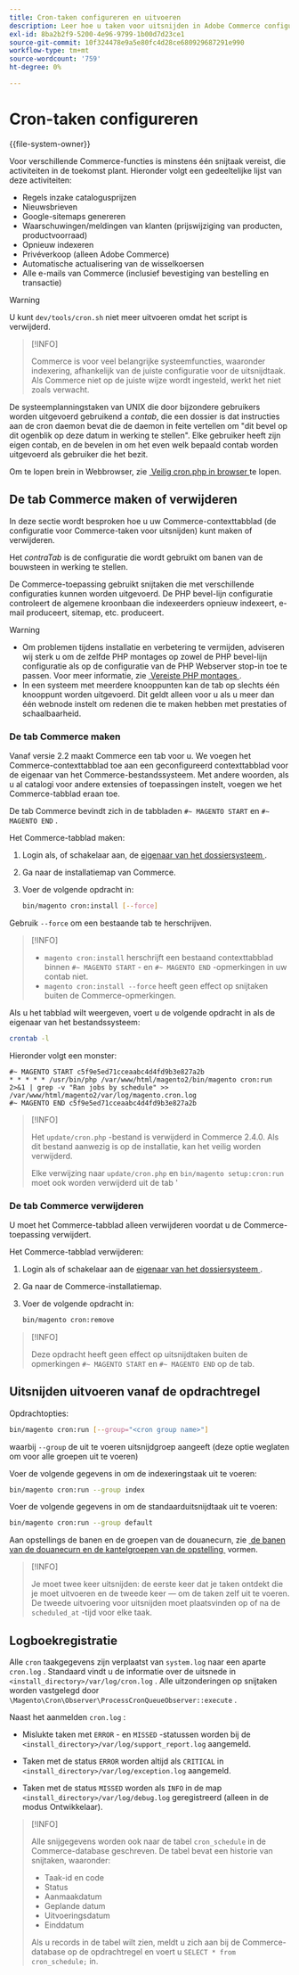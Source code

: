 ```yaml
---
title: Cron-taken configureren en uitvoeren
description: Leer hoe u taken voor uitsnijden in Adobe Commerce configureert en beheert. Ontdek planning, configuratie, en het oplossen van problementechnieken.
exl-id: 8ba2b2f9-5200-4e96-9799-1b00d7d23ce1
source-git-commit: 10f324478e9a5e80fc4d28ce680929687291e990
workflow-type: tm+mt
source-wordcount: '759'
ht-degree: 0%

---
```


# Cron-taken configureren

{{file-system-owner}}

Voor verschillende Commerce-functies is minstens één snijtaak vereist, die activiteiten in de toekomst plant. Hieronder volgt een gedeeltelijke lijst van deze activiteiten:

- Regels inzake catalogusprijzen
- Nieuwsbrieven
- Google-sitemaps genereren
- Waarschuwingen/meldingen van klanten (prijswijziging van producten, productvoorraad)
- Opnieuw indexeren
- Privéverkoop (alleen Adobe Commerce)
- Automatische actualisering van de wisselkoersen
- Alle e-mails van Commerce (inclusief bevestiging van bestelling en transactie)

>[!WARNING]
>
>U kunt `dev/tools/cron.sh` niet meer uitvoeren omdat het script is verwijderd.

>[!INFO]
>
>Commerce is voor veel belangrijke systeemfuncties, waaronder indexering, afhankelijk van de juiste configuratie voor de uitsnijdtaak. Als Commerce niet op de juiste wijze wordt ingesteld, werkt het niet zoals verwacht.

De systeemplanningstaken van UNIX die door bijzondere gebruikers worden uitgevoerd gebruikend a _contab_, die een dossier is dat instructies aan de cron daemon bevat die de daemon in feite vertellen om &quot;dit bevel op dit ogenblik op deze datum in werking te stellen&quot;. Elke gebruiker heeft zijn eigen contab, en de bevelen in om het even welk bepaald contab worden uitgevoerd als gebruiker die het bezit.

Om te lopen brein in Webbrowser, zie [&#x200B; Veilig cron.php in browser &#x200B;](../security/secure-cron-php.md) te lopen.

## De tab Commerce maken of verwijderen

In deze sectie wordt besproken hoe u uw Commerce-contexttabblad (de configuratie voor Commerce-taken voor uitsnijden) kunt maken of verwijderen.

Het _contraTab_ is de configuratie die wordt gebruikt om banen van de bouwsteen in werking te stellen.

De Commerce-toepassing gebruikt snijtaken die met verschillende configuraties kunnen worden uitgevoerd. De PHP bevel-lijn configuratie controleert de algemene kroonbaan die indexeerders opnieuw indexeert, e-mail produceert, sitemap, etc. produceert.

>[!WARNING]
>
>- Om problemen tijdens installatie en verbetering te vermijden, adviseren wij sterk u om de zelfde PHP montages op zowel de PHP bevel-lijn configuratie als op de configuratie van de PHP Webserver stop-in toe te passen. Voor meer informatie, zie [&#x200B; Vereiste PHP montages &#x200B;](../../installation/prerequisites/php-settings.md).
>- In een systeem met meerdere knooppunten kan de tab op slechts één knooppunt worden uitgevoerd. Dit geldt alleen voor u als u meer dan één webnode instelt om redenen die te maken hebben met prestaties of schaalbaarheid.

### De tab Commerce maken

Vanaf versie 2.2 maakt Commerce een tab voor u. We voegen het Commerce-contexttabblad toe aan een geconfigureerd contexttabblad voor de eigenaar van het Commerce-bestandssysteem. Met andere woorden, als u al catalogi voor andere extensies of toepassingen instelt, voegen we het Commerce-tabblad eraan toe.

De tab Commerce bevindt zich in de tabbladen `#~ MAGENTO START` en `#~ MAGENTO END` .

Het Commerce-tabblad maken:

1. Login als, of schakelaar aan, de [&#x200B; eigenaar van het dossiersysteem &#x200B;](../../installation/prerequisites/file-system/overview.md).
1. Ga naar de installatiemap van Commerce.
1. Voer de volgende opdracht in:

   ```bash
   bin/magento cron:install [--force]
   ```

Gebruik `--force` om een bestaande tab te herschrijven.

>[!INFO]
>
>- `magento cron:install` herschrijft een bestaand contexttabblad binnen `#~ MAGENTO START` - en `#~ MAGENTO END` -opmerkingen in uw contab niet.
>- `magento cron:install --force` heeft geen effect op snijtaken buiten de Commerce-opmerkingen.

Als u het tabblad wilt weergeven, voert u de volgende opdracht in als de eigenaar van het bestandssysteem:

```bash
crontab -l
```

Hieronder volgt een monster:

```
#~ MAGENTO START c5f9e5ed71cceaabc4d4fd9b3e827a2b
* * * * * /usr/bin/php /var/www/html/magento2/bin/magento cron:run 2>&1 | grep -v "Ran jobs by schedule" >> /var/www/html/magento2/var/log/magento.cron.log
#~ MAGENTO END c5f9e5ed71cceaabc4d4fd9b3e827a2b
```

>[!INFO]
>
>Het `update/cron.php` -bestand is verwijderd in Commerce 2.4.0. Als dit bestand aanwezig is op de installatie, kan het veilig worden verwijderd.
>
>Elke verwijzing naar `update/cron.php` en `bin/magento setup:cron:run` moet ook worden verwijderd uit de tab &#39;

### De tab Commerce verwijderen

U moet het Commerce-tabblad alleen verwijderen voordat u de Commerce-toepassing verwijdert.

Het Commerce-tabblad verwijderen:

1. Login als of schakelaar aan de [&#x200B; eigenaar van het dossiersysteem &#x200B;](../../installation/prerequisites/file-system/overview.md).
1. Ga naar de Commerce-installatiemap.
1. Voer de volgende opdracht in:

   ```bash
   bin/magento cron:remove
   ```

>[!INFO]
>
>Deze opdracht heeft geen effect op uitsnijdtaken buiten de opmerkingen `#~ MAGENTO START` en `#~ MAGENTO END` op de tab.

## Uitsnijden uitvoeren vanaf de opdrachtregel

Opdrachtopties:

```bash
bin/magento cron:run [--group="<cron group name>"]
```

waarbij `--group` de uit te voeren uitsnijdgroep aangeeft (deze optie weglaten om voor alle groepen uit te voeren)

Voer de volgende gegevens in om de indexeringstaak uit te voeren:

```bash
bin/magento cron:run --group index
```

Voer de volgende gegevens in om de standaarduitsnijdtaak uit te voeren:

```bash
bin/magento cron:run --group default
```

Aan opstellings de banen en de groepen van de douanecurn, zie [&#x200B; de banen van de douanecurn en de kantelgroepen van de opstelling &#x200B;](../cron/custom-cron.md) vormen.

>[!INFO]
>
>Je moet twee keer uitsnijden: de eerste keer dat je taken ontdekt die je moet uitvoeren en de tweede keer — om de taken zelf uit te voeren. De tweede uitvoering voor uitsnijden moet plaatsvinden op of na de `scheduled_at` -tijd voor elke taak.

## Logboekregistratie

Alle `cron` taakgegevens zijn verplaatst van `system.log` naar een aparte `cron.log` .
Standaard vindt u de informatie over de uitsnede in `<install_directory>/var/log/cron.log` .
Alle uitzonderingen op snijtaken worden vastgelegd door `\Magento\Cron\Observer\ProcessCronQueueObserver::execute` .

Naast het aanmelden `cron.log` :

- Mislukte taken met `ERROR` - en `MISSED` -statussen worden bij de `<install_directory>/var/log/support_report.log` aangemeld.

- Taken met de status `ERROR` worden altijd als `CRITICAL` in `<install_directory>/var/log/exception.log` aangemeld.

- Taken met de status `MISSED` worden als `INFO` in de map `<install_directory>/var/log/debug.log` geregistreerd (alleen in de modus Ontwikkelaar).

>[!INFO]
>
>Alle snijgegevens worden ook naar de tabel `cron_schedule` in de Commerce-database geschreven. De tabel bevat een historie van snijtaken, waaronder:
>
>- Taak-id en code
>- Status
>- Aanmaakdatum
>- Geplande datum
>- Uitvoeringsdatum
>- Einddatum
>
>Als u records in de tabel wilt zien, meldt u zich aan bij de Commerce-database op de opdrachtregel en voert u `SELECT * from cron_schedule;` in.
